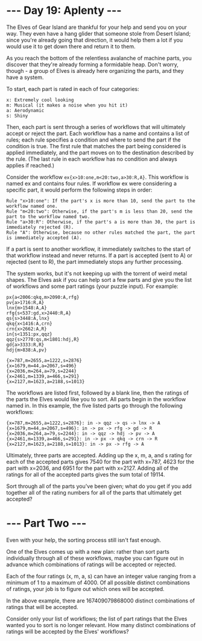 # --- Day 19: Aplenty ---

The Elves of Gear Island are thankful for your help and send you on your way. They even have a hang glider that someone stole from Desert Island; since you're already going that direction, it would help them a lot if you would use it to get down there and return it to them.

As you reach the bottom of the relentless avalanche of machine parts, you discover that they're already forming a formidable heap. Don't worry, though - a group of Elves is already here organizing the parts, and they have a system.

To start, each part is rated in each of four categories:

    x: Extremely cool looking
    m: Musical (it makes a noise when you hit it)
    a: Aerodynamic
    s: Shiny
Then, each part is sent through a series of workflows that will ultimately accept or reject the part. Each workflow has a name and contains a list of rules; each rule specifies a condition and where to send the part if the condition is true. The first rule that matches the part being considered is applied immediately, and the part moves on to the destination described by the rule. (The last rule in each workflow has no condition and always applies if reached.)

Consider the workflow `ex{x>10:one,m<20:two,a>30:R,A}`. This workflow is named ex and contains four rules. If workflow ex were considering a specific part, it would perform the following steps in order:

    Rule "x>10:one": If the part's x is more than 10, send the part to the workflow named one.
    Rule "m<20:two": Otherwise, if the part's m is less than 20, send the part to the workflow named two.
    Rule "a>30:R": Otherwise, if the part's a is more than 30, the part is immediately rejected (R).
    Rule "A": Otherwise, because no other rules matched the part, the part is immediately accepted (A).
If a part is sent to another workflow, it immediately switches to the start of that workflow instead and never returns. If a part is accepted (sent to A) or rejected (sent to R), the part immediately stops any further processing.

The system works, but it's not keeping up with the torrent of weird metal shapes. The Elves ask if you can help sort a few parts and give you the list of workflows and some part ratings (your puzzle input). For example:

    px{a<2006:qkq,m>2090:A,rfg}
    pv{a>1716:R,A}
    lnx{m>1548:A,A}
    rfg{s<537:gd,x>2440:R,A}
    qs{s>3448:A,lnx}
    qkq{x<1416:A,crn}
    crn{x>2662:A,R}
    in{s<1351:px,qqz}
    qqz{s>2770:qs,m<1801:hdj,R}
    gd{a>3333:R,R}
    hdj{m>838:A,pv}

    {x=787,m=2655,a=1222,s=2876}
    {x=1679,m=44,a=2067,s=496}
    {x=2036,m=264,a=79,s=2244}
    {x=2461,m=1339,a=466,s=291}
    {x=2127,m=1623,a=2188,s=1013}
The workflows are listed first, followed by a blank line, then the ratings of the parts the Elves would like you to sort. All parts begin in the workflow named in. In this example, the five listed parts go through the following workflows:

    {x=787,m=2655,a=1222,s=2876}: in -> qqz -> qs -> lnx -> A
    {x=1679,m=44,a=2067,s=496}: in -> px -> rfg -> gd -> R
    {x=2036,m=264,a=79,s=2244}: in -> qqz -> hdj -> pv -> A
    {x=2461,m=1339,a=466,s=291}: in -> px -> qkq -> crn -> R
    {x=2127,m=1623,a=2188,s=1013}: in -> px -> rfg -> A
Ultimately, three parts are accepted. Adding up the x, m, a, and s rating for each of the accepted parts gives 7540 for the part with x=787, 4623 for the part with x=2036, and 6951 for the part with x=2127. Adding all of the ratings for all of the accepted parts gives the sum total of 19114.

Sort through all of the parts you've been given; what do you get if you add together all of the rating numbers for all of the parts that ultimately get accepted?

# --- Part Two ---

Even with your help, the sorting process still isn't fast enough.

One of the Elves comes up with a new plan: rather than sort parts individually through all of these workflows, maybe you can figure out in advance which combinations of ratings will be accepted or rejected.

Each of the four ratings (x, m, a, s) can have an integer value ranging from a minimum of 1 to a maximum of 4000. Of all possible distinct combinations of ratings, your job is to figure out which ones will be accepted.

In the above example, there are 167409079868000 distinct combinations of ratings that will be accepted.

Consider only your list of workflows; the list of part ratings that the Elves wanted you to sort is no longer relevant. How many distinct combinations of ratings will be accepted by the Elves' workflows?
